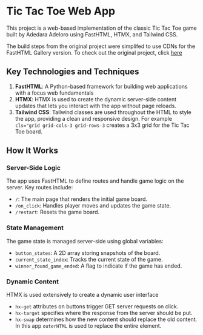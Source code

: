 # Tic Tac Toe Web App

This project is a web-based implementation of the classic Tic Tac Toe game built by Adedara Adeloro using FastHTML, HTMX, and Tailwind CSS.

The build steps from the original project were simplifed to use CDNs for the FastHTML Gallery version.  To check out the original project, click [here](https://github.com/TechBroAdedara/TicTacToe-with-FastHTML)

## Key Technologies and Techniques

1. **FastHTML**: A Python-based framework for building web applications with a focus web fundamentals
2. **HTMX**: HTMX is used to create the dynamic server-side content updates that lets you interact with the app without page reloads.
3. **Tailwind CSS**: Tailwind classes are used throughout the HTML to style the app, providing a clean and responsive design. For example `cls="grid grid-cols-3 grid-rows-3` creates a 3x3 grid for the Tic Tac Toe board. 

## How It Works

### Server-Side Logic

The app uses FastHTML to define routes and handle game logic on the server. Key routes include:

- `/`: The main page that renders the initial game board.
- `/on_click`: Handles player moves and updates the game state.
- `/restart`: Resets the game board.

### State Management

The game state is managed server-side using global variables:

- `button_states`: A 2D array storing snapshots of the board.
- `current_state_index`: Tracks the current state of the game.
- `winner_found_game_ended`: A flag to indicate if the game has ended.

### Dynamic Content

HTMX is used extensively to create a dynamic user interface

- `hx-get` attributes on buttons trigger GET server requests on click.
- `hx-target` specifies where the response from the server should be put.
- `hx-swap` determines how the new content should replace the old content.  In this app `outerHTML` is used to replace the entire element.